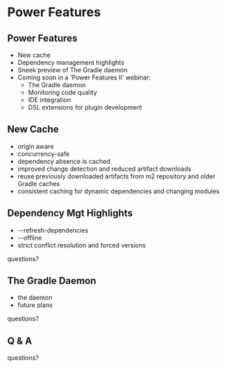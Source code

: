 # Power Features

## Power Features

* New cache
* Dependency management highlights
* Sneek preview of The Gradle daemon
* Coming soon in a 'Power Features II' webinar:
    * The Gradle daemon
    * Monitoring code quality
    * IDE integration
    * DSL extensions for plugin development

## New Cache

* origin aware
* concurrency-safe
* dependency absence is cached
* improved change detection and reduced artifact downloads
* reuse previously downloaded artifacts from m2 repository and older Gradle caches
* consistent caching for dynamic dependencies and changing modules

## Dependency Mgt Highlights

* --refresh-dependencies
* --offline
* strict conflict resolution and forced versions

questions?

## The Gradle Daemon

* the daemon
* future plans

questions?

## Q & A

questions?